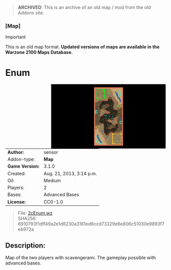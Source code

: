 > **ARCHIVED**: This is an archive of an old map / mod from the old Addons site.

### [Map]

> [!IMPORTANT]
> This is an old map format. **Updated versions of maps are available in the Warzone 2100 Maps Database.**

# Enum

<img src="./preview.jpg" align="right" />

| | |
| - | - |
| __Author:__ | sensor |
| Addon-type: | __Map__ |
| __Game Version:__ | 3.1.0 |
| Created: | Aug. 21, 2013, 3:14 p.m. |
| Oil: | Medium |
| Players: | 2 |
| Bases: | Advanced Bases |
| __License:__ | CC0-1.0 |

> File: [2cEnum.wz](https://github.com/Warzone2100/old-addons-site/raw/main/assets/227/2cEnum.wz)  
> SHA256: 6910793f1dff49a2e1d6230a3161ed6ccd73329e6e806c51030e9893f7eb972a

## Description:

Map of the two players with scavengerami. The gameplay possible with advanced bases.

